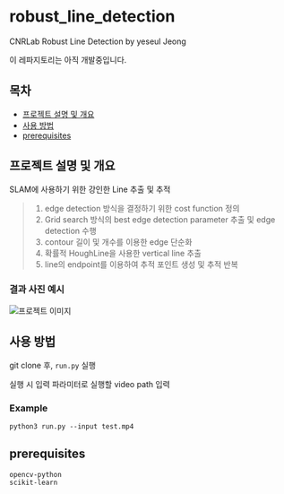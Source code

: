 # robust_line_detection
CNRLab Robust Line Detection by yeseul Jeong


이 레파지토리는 아직 개발중입니다. 


## 목차

- [프로젝트 설명 및 개요](#프로젝트-설명-및-개요)
- [사용 방법](#사용-방법)
- [prerequisites](#prerequisites)
  

## 프로젝트 설명 및 개요

SLAM에 사용하기 위한 강인한 Line 추출 및 추적 

>
> 1. edge detection 방식을 결정하기 위한 cost function 정의
> 2. Grid search 방식의 best edge detection parameter 추출 및 edge detection 수행
> 3. contour 길이 및 개수를 이용한 edge 단순화
> 4. 확률적 HoughLine을 사용한 vertical line 추출 
> 5. line의 endpoint를 이용하여 추적 포인트 생성 및 추적 반복
>

### 결과 사진 예시 

![프로젝트 이미지](https://file.notion.so/f/f/33ab5710-0e62-4945-b834-ff76ea81a48f/d75e63d0-1264-4e59-a9e6-d1cdb2e628ef/Untitled.png?id=3e50fa97-c4d1-4f11-8c26-42d295caf704&table=block&spaceId=33ab5710-0e62-4945-b834-ff76ea81a48f&expirationTimestamp=1708768800000&signature=Ae16QAanzErpU0RVeS2Fozri-eNvu9KY6hUx3kq_vpI&downloadName=Untitled.png)


## 사용 방법

git clone 후, `run.py` 실행 

실행 시 입력 파라미터로 실행할 video path 입력

### Example
```
python3 run.py --input test.mp4
```


## prerequisites

```
opencv-python
scikit-learn
```
